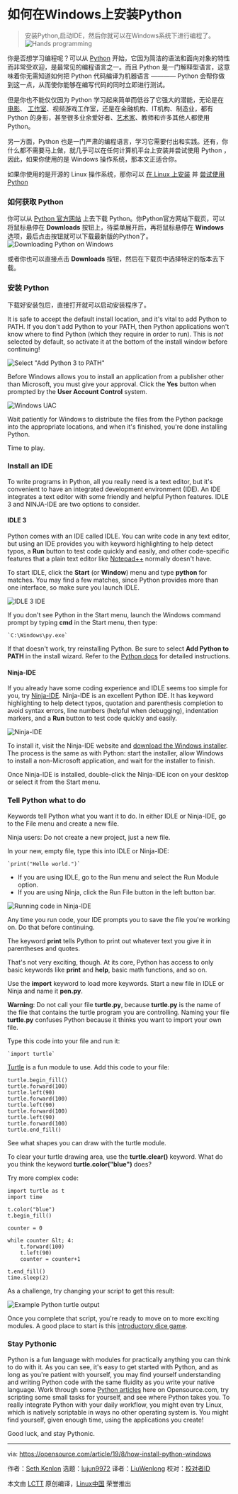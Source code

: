 [#]: collector: (lujun9972)
[#]: translator: (LiuWenlong)
[#]: reviewer: ( )
[#]: publisher: ( )
[#]: url: ( )
[#]: subject: (How to install Python on Windows)
[#]: via: (https://opensource.com/article/19/8/how-install-python-windows)
[#]: author: (Seth Kenlon https://opensource.com/users/sethhttps://opensource.com/users/greg-p)

如何在Windows上安装Python
======
> 安装Python,启动IDE，然后你就可以在Windows系统下进行编程了。
![Hands programming][1]

你是否想学习编程呢？可以从 [Python][2] 开始，它因为简洁的语法和面向对象的特性而非常受欢迎，是最常见的编程语言之一。而且 Python 是一门解释型语言，这意味着你无需知道如何把 Python 代码编译为机器语言 ———— Python 会帮你做到这一点，从而使你能够在编写代码的同时立即进行测试。

但是你也不能仅仅因为 Python 学习起来简单而低谷了它强大的潜能，无论是在 [电影][4]、 [工作室][5]、视频游戏工作室，还是在金融机构、IT机构、制造业，都有 Python 的身影，甚至很多业余爱好者、[艺术家][6]、教师和许多其他人都使用Python。

另一方面，Python 也是一门严肃的编程语言，学习它需要付出和实践。还有，你什么都不需要马上做，就几乎可以在任何计算机平台上安装并尝试使用 Python ，因此，如果你使用的是 Windows 操作系统，那本文正适合你。

如果你使用的是开源的 Linux 操作系统，那你可以 [在 Linux 上安装][7] 并 [尝试使用Python][8]

### 如何获取 Python

你可以从 [Python 官方网站][9] 上去下载 Python。你Python官方网站下载页，可以将鼠标悬停在 **Downloads** 按钮上，待菜单展开后，再将鼠标悬停在 **Windows** 选项，最后点击按钮就可以下载最新版的Python了。
![Downloading Python on Windows][10]

或者你也可以直接点击 **Downloads** 按钮，然后在下载页中选择特定的版本去下载。

### 安装 Python

下载好安装包后，直接打开就可以启动安装程序了。

It is safe to accept the default install location, and it's vital to add Python to PATH. If you don't add Python to your PATH, then Python applications won't know where to find Python (which they require in order to run). This is _not_ selected by default, so activate it at the bottom of the install window before continuing!

![Select "Add Python 3 to PATH"][11]

Before Windows allows you to install an application from a publisher other than Microsoft, you must give your approval. Click the **Yes** button when prompted by the **User Account Control** system.

![Windows UAC][12]

Wait patiently for Windows to distribute the files from the Python package into the appropriate locations, and when it's finished, you're done installing Python.

Time to play.

### Install an IDE

To write programs in Python, all you really need is a text editor, but it's convenient to have an integrated development environment (IDE). An IDE integrates a text editor with some friendly and helpful Python features. IDLE 3 and NINJA-IDE are two options to consider.

#### IDLE 3

Python comes with an IDE called IDLE. You can write code in any text editor, but using an IDE provides you with keyword highlighting to help detect typos, a **Run** button to test code quickly and easily, and other code-specific features that a plain text editor like [Notepad++][13] normally doesn't have.

To start IDLE, click the **Start** (or **Window**) menu and type **python** for matches. You may find a few matches, since Python provides more than one interface, so make sure you launch IDLE.

![IDLE 3 IDE][14]

If you don't see Python in the Start menu, launch the Windows command prompt by typing **cmd** in the Start menu, then type:


```
`C:\Windows\py.exe`
```

If that doesn't work, try reinstalling Python. Be sure to select **Add Python to PATH** in the install wizard. Refer to the [Python docs][15] for detailed instructions.

#### Ninja-IDE

If you already have some coding experience and IDLE seems too simple for you, try [Ninja-IDE][16]. Ninja-IDE is an excellent Python IDE. It has keyword highlighting to help detect typos, quotation and parenthesis completion to avoid syntax errors, line numbers (helpful when debugging), indentation markers, and a **Run** button to test code quickly and easily.

![Ninja-IDE][17]

To install it, visit the Ninja-IDE website and [download the Windows installer][18]. The process is the same as with Python: start the installer, allow Windows to install a non-Microsoft application, and wait for the installer to finish.

Once Ninja-IDE is installed, double-click the Ninja-IDE icon on your desktop or select it from the Start menu.

### Tell Python what to do

Keywords tell Python what you want it to do. In either IDLE or Ninja-IDE, go to the File menu and create a new file.

Ninja users: Do not create a new project, just a new file.

In your new, empty file, type this into IDLE or Ninja-IDE:


```
`print("Hello world.")`
```

  * If you are using IDLE, go to the Run menu and select the Run Module option.
  * If you are using Ninja, click the Run File button in the left button bar.



![Running code in Ninja-IDE][19]

Any time you run code, your IDE prompts you to save the file you're working on. Do that before continuing.

The keyword **print** tells Python to print out whatever text you give it in parentheses and quotes.

That's not very exciting, though. At its core, Python has access to only basic keywords like **print** and **help**, basic math functions, and so on.

Use the **import** keyword to load more keywords. Start a new file in IDLE or Ninja and name it **pen.py**.

**Warning**: Do not call your file **turtle.py**, because **turtle.py** is the name of the file that contains the turtle program you are controlling. Naming your file **turtle.py** confuses Python because it thinks you want to import your own file.

Type this code into your file and run it:


```
`import turtle`
```

[Turtle][20] is a fun module to use. Add this code to your file:


```
turtle.begin_fill()
turtle.forward(100)
turtle.left(90)
turtle.forward(100)
turtle.left(90)
turtle.forward(100)
turtle.left(90)
turtle.forward(100)
turtle.end_fill()
```

See what shapes you can draw with the turtle module.

To clear your turtle drawing area, use the **turtle.clear()** keyword. What do you think the keyword **turtle.color("blue")** does?

Try more complex code:


```
import turtle as t
import time

t.color("blue")
t.begin_fill()

counter = 0

while counter &lt; 4:
    t.forward(100)
    t.left(90)
    counter = counter+1

t.end_fill()
time.sleep(2)
```

As a challenge, try changing your script to get this result:

![Example Python turtle output][21]

Once you complete that script, you're ready to move on to more exciting modules. A good place to start is this [introductory dice game][22].

### Stay Pythonic

Python is a fun language with modules for practically anything you can think to do with it. As you can see, it's easy to get started with Python, and as long as you're patient with yourself, you may find yourself understanding and writing Python code with the same fluidity as you write your native language. Work through some [Python articles][23] here on Opensource.com, try scripting some small tasks for yourself, and see where Python takes you. To really integrate Python with your daily workflow, you might even try Linux, which is natively scriptable in ways no other operating system is. You might find yourself, given enough time, using the applications you create!

Good luck, and stay Pythonic.

--------------------------------------------------------------------------------

via: https://opensource.com/article/19/8/how-install-python-windows

作者：[Seth Kenlon][a]
选题：[lujun9972][b]
译者：[LiuWenlong](https://github.com/011011100010110101101111)
校对：[校对者ID](https://github.com/校对者ID)

本文由 [LCTT](https://github.com/LCTT/TranslateProject) 原创编译，[Linux中国](https://linux.cn/) 荣誉推出

[a]: https://opensource.com/users/sethhttps://opensource.com/users/greg-p
[b]: https://github.com/lujun9972
[1]: https://opensource.com/sites/default/files/styles/image-full-size/public/lead-images/programming-code-keyboard-laptop.png?itok=pGfEfu2S (Hands programming)
[2]: https://www.python.org/
[3]: https://opensource.com/article/19/7/get-modular-python-classes
[4]: https://github.com/edniemeyer/weta_python_db
[5]: https://www.python.org/about/success/ilm/
[6]: https://opensource.com/article/19/7/rgb-cube-python-scribus
[7]: https://opensource.com/article/19/7/ways-get-started-linux
[8]: https://opensource.com/article/17/10/python-101
[9]: https://www.python.org/downloads/
[10]: https://opensource.com/sites/default/files/uploads/win-python-install.jpg (Downloading Python on Windows)
[11]: https://opensource.com/sites/default/files/uploads/win-python-path.jpg (Select "Add Python 3 to PATH")
[12]: https://opensource.com/sites/default/files/uploads/win-python-publisher.jpg (Windows UAC)
[13]: https://notepad-plus-plus.org/
[14]: https://opensource.com/sites/default/files/uploads/idle3.png (IDLE 3 IDE)
[15]: http://docs.python.org/3/using/windows.html
[16]: http://ninja-ide.org/
[17]: https://opensource.com/sites/default/files/uploads/win-python-ninja.jpg (Ninja-IDE)
[18]: http://ninja-ide.org/downloads/
[19]: https://opensource.com/sites/default/files/uploads/ninja_run.png (Running code in Ninja-IDE)
[20]: https://opensource.com/life/15/8/python-turtle-graphics
[21]: https://opensource.com/sites/default/files/uploads/win-python-idle-turtle.jpg (Example Python turtle output)
[22]: https://opensource.com/article/17/10/python-101#python-101-dice-game
[23]: https://opensource.com/sitewide-search?search_api_views_fulltext=Python
